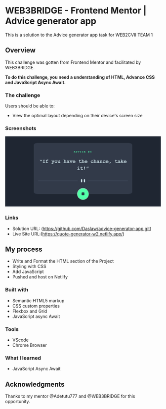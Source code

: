 # WEB3BRIDGE - Frontend Mentor | Advice generator app

This is a solution to the Advice generator app task for WEB2CVII TEAM 1

## Overview

This challenge was gotten from Frontend Mentor and facilitated by WEB3BRIDGE.

**To do this challenge, you need a understanding of HTML, Advance CSS and JavaScript Async Await.**

### The challenge

Users should be able to:

- View the optimal layout depending on their device's screen size

### Screenshots

![](./assets/images/Screenshot%202022-09-30%20at%2016-45-09%20Frontend%20Mentor%20Advice%20generator%20app.png)

### Links

- Solution URL: (https://github.com/Daslaw/advice-generator-app.git)
- Live Site URL:(https://quote-generator-w2.netlify.app/)

## My process

- Write and Format the HTML section of the Project
- Styling with CSS
- Add JavaScript 
- Pushed and host on Netlify 

### Built with

- Semantic HTML5 markup
- CSS custom properties
- Flexbox and Grid
- JavaScript async Await

### Tools

- VScode
- Chrome Browser

### What I learned

- JavaScript Async Await

## Acknowledgments

Thanks to my mentor @Adetutu777 and @WEB3BRIDGE for this opportunity.